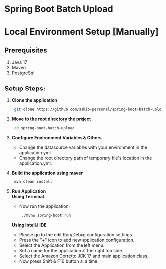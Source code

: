 # Spring Boot Batch Upload

# Local Environment Setup [Manually]

## Prerequisites
1. Java 17
2. Maven
3. PostgreSql

## Setup Steps:
1. **Clone the application**

   ```bash
    git clone https://github.com/sakib-personal/spring-boot-batch-upload.git
   ```

2. **Move to the root directory the project**
   ```bash
    cd spring-boot-batch-upload
   ```

3. **Configure Environment Variables & Others**
    + Change the datasource variables with your environment in the application.yml.
    + Change the root directory path of temporary file's location in the application.yml.

4. **Build the application using maven**

   ```bash
    mvn clean install
   ```

5. **Run Application**
   <br/>**Using Terminal**
    + Now run the application.
       ```bash
        ./mvnw spring-boot:run
       ```
   **Using IntelIJ IDE**
    + Please go to the edit Run/Debug configuration settings.
    + Press the "+" icon to add new application configuration.
    + Select the Application from the left menu.
    + Set a name for the application at the right top side.
    + Select the Amazon Corretto JDK 17 and main application class.
    + Now press Shift & F10 button at a time.
